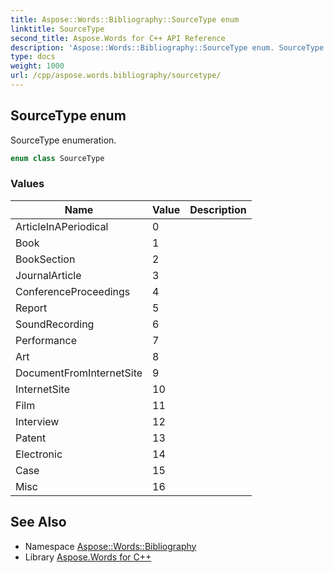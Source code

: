 ```yaml
---
title: Aspose::Words::Bibliography::SourceType enum
linktitle: SourceType
second_title: Aspose.Words for C++ API Reference
description: 'Aspose::Words::Bibliography::SourceType enum. SourceType enumeration in C++.'
type: docs
weight: 1000
url: /cpp/aspose.words.bibliography/sourcetype/
---
```

## SourceType enum


SourceType enumeration.

```cpp
enum class SourceType
```

### Values

| Name | Value | Description |
| --- | --- | --- |
| ArticleInAPeriodical | 0 |  |
| Book | 1 |  |
| BookSection | 2 |  |
| JournalArticle | 3 |  |
| ConferenceProceedings | 4 |  |
| Report | 5 |  |
| SoundRecording | 6 |  |
| Performance | 7 |  |
| Art | 8 |  |
| DocumentFromInternetSite | 9 |  |
| InternetSite | 10 |  |
| Film | 11 |  |
| Interview | 12 |  |
| Patent | 13 |  |
| Electronic | 14 |  |
| Case | 15 |  |
| Misc | 16 |  |

## See Also

* Namespace [Aspose::Words::Bibliography](../)
* Library [Aspose.Words for C++](../../)

